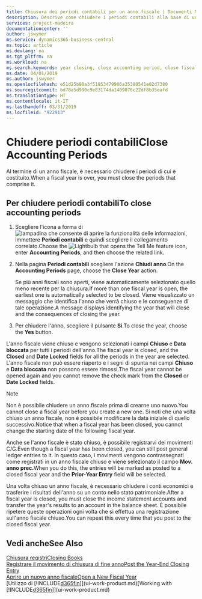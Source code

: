 ```yaml
---
title: Chiusura dei periodi contabili per un anno fiscale | Documenti Microsoft
description: Descrive come chiudere i periodi contabili alla base di un anno fiscale.
services: project-madeira
documentationcenter: ''
author: jswymer
ms.service: dynamics365-business-central
ms.topic: article
ms.devlang: na
ms.tgt_pltfrm: na
ms.workload: na
ms.search.keywords: year closing, close accounting period, close fiscal year, bank account detailed trial balance
ms.date: 04/01/2019
ms.author: jswymer
ms.openlocfilehash: e51d25b90a3f51953479906a35380541e02d7380
ms.sourcegitcommit: bd78a5d990c9e83174da1409076c22df8b35eafd
ms.translationtype: HT
ms.contentlocale: it-IT
ms.lasthandoff: 03/31/2019
ms.locfileid: "922913"
---
```

# <a name="close-accounting-periods"></a><span data-ttu-id="479e6-103">Chiudere periodi contabili</span><span class="sxs-lookup"><span data-stu-id="479e6-103">Close Accounting Periods</span></span>
<span data-ttu-id="479e6-104">Al termine di un anno fiscale, è necessario chiudere i periodi di cui è costituito.</span><span class="sxs-lookup"><span data-stu-id="479e6-104">When a fiscal year is over, you must close the periods that comprise it.</span></span>

## <a name="to-close-accounting-periods"></a><span data-ttu-id="479e6-105">Per chiudere periodi contabili</span><span class="sxs-lookup"><span data-stu-id="479e6-105">To close accounting periods</span></span>
1. <span data-ttu-id="479e6-106">Scegliere l'icona a forma di ![lampadina che consente di aprire la funzionalità delle informazioni](media/ui-search/search_small.png "Informazioni sull'operazione che si desidera eseguire"), immettere **Periodi contabili** e quindi scegliere il collegamento correlato.</span><span class="sxs-lookup"><span data-stu-id="479e6-106">Choose the ![Lightbulb that opens the Tell Me feature](media/ui-search/search_small.png "Tell me what you want to do") icon, enter **Accounting Periods**, and then choose the related link.</span></span>
2. <span data-ttu-id="479e6-107">Nella pagina **Periodi contabili** scegliere l'azione **Chiudi anno**.</span><span class="sxs-lookup"><span data-stu-id="479e6-107">On the **Accounting Periods** page, choose the **Close Year** action.</span></span>

    <span data-ttu-id="479e6-108">Se più anni fiscali sono aperti, viene automaticamente selezionato quello meno recente per la chiusura.</span><span class="sxs-lookup"><span data-stu-id="479e6-108">If more than one fiscal year is open, the earliest one is automatically selected to be closed.</span></span> <span data-ttu-id="479e6-109">Viene visualizzato un messaggio che identifica l'anno che verrà chiuso e le conseguenze di tale operazione.</span><span class="sxs-lookup"><span data-stu-id="479e6-109">A message displays identifying the year that will close and the consequences of closing the year.</span></span>
3. <span data-ttu-id="479e6-110">Per chiudere l'anno, scegliere il pulsante **Sì**.</span><span class="sxs-lookup"><span data-stu-id="479e6-110">To close the year, choose the **Yes** button.</span></span>

<span data-ttu-id="479e6-111">L'anno fiscale viene chiuso e vengono selezionati i campi **Chiuso** e **Data bloccata** per tutti i periodi dell'anno.</span><span class="sxs-lookup"><span data-stu-id="479e6-111">The fiscal year is closed, and the **Closed** and **Date Locked** fields for all the periods in the year are selected.</span></span> <span data-ttu-id="479e6-112">L'anno fiscale non può essere riaperto e i segni di spunta nei campi **Chiuso** e **Data bloccata** non possono essere rimossi.</span><span class="sxs-lookup"><span data-stu-id="479e6-112">The fiscal year cannot be opened again and you cannot remove the check mark from the **Closed** or **Date Locked** fields.</span></span>

> [!NOTE]  
>   <span data-ttu-id="479e6-113">Non è possibile chiudere un anno fiscale prima di crearne uno nuovo.</span><span class="sxs-lookup"><span data-stu-id="479e6-113">You cannot close a fiscal year before you create a new one.</span></span> <span data-ttu-id="479e6-114">Si noti che una volta chiuso un anno fiscale, non è possibile modificare la data iniziale di quello successivo.</span><span class="sxs-lookup"><span data-stu-id="479e6-114">Notice that when a fiscal year has been closed, you cannot change the starting date of the following fiscal year.</span></span>

<span data-ttu-id="479e6-115">Anche se l'anno fiscale è stato chiuso, è possibile registrarvi dei movimenti C/G.</span><span class="sxs-lookup"><span data-stu-id="479e6-115">Even though a fiscal year has been closed, you can still post general ledger entries to it.</span></span> <span data-ttu-id="479e6-116">In questo caso, i movimenti vengono contrassegnati come registrati in un anno fiscale chiuso e viene selezionato il campo **Mov. anno prec.**</span><span class="sxs-lookup"><span data-stu-id="479e6-116">When you do this, the entries will be marked as posted to a closed fiscal year and the **Prior-Year Entry** field will be selected.</span></span>

<span data-ttu-id="479e6-117">Una volta chiuso un anno fiscale, è necessario chiudere i conti economici e trasferire i risultati dell'anno su un conto nello stato patrimoniale.</span><span class="sxs-lookup"><span data-stu-id="479e6-117">After a fiscal year is closed, you must close the income statement accounts and transfer the year's results to an account in the balance sheet.</span></span> <span data-ttu-id="479e6-118">È possibile ripetere queste operazioni ogni volta che si effettua una registrazione sull'anno fiscale chiuso.</span><span class="sxs-lookup"><span data-stu-id="479e6-118">You can repeat this every time that you post to the closed fiscal year.</span></span>

## <a name="see-also"></a><span data-ttu-id="479e6-119">Vedi anche</span><span class="sxs-lookup"><span data-stu-id="479e6-119">See Also</span></span>
[<span data-ttu-id="479e6-120">Chiusura registri</span><span class="sxs-lookup"><span data-stu-id="479e6-120">Closing Books</span></span>](year-close-books.md)  
[<span data-ttu-id="479e6-121">Registrare il movimento di chiusura di fine anno</span><span class="sxs-lookup"><span data-stu-id="479e6-121">Post the Year-End Closing Entry</span></span>](year-how-post-year-end-close-entry.md)  
[<span data-ttu-id="479e6-122">Aprire un nuovo anno fiscale</span><span class="sxs-lookup"><span data-stu-id="479e6-122">Open a New Fiscal Year</span></span>](finance-how-open-new-fiscal-year.md)  
<span data-ttu-id="479e6-123">[Utilizzo di [!INCLUDE[d365fin](includes/d365fin_md.md)]](ui-work-product.md)</span><span class="sxs-lookup"><span data-stu-id="479e6-123">[Working with [!INCLUDE[d365fin](includes/d365fin_md.md)]](ui-work-product.md)</span></span>
